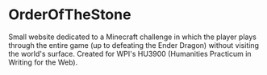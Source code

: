 # OrderOfTheStone
Small website dedicated to a Minecraft challenge in which the player plays through the entire game (up to defeating the Ender Dragon) without visiting the world's surface. Created for WPI's HU3900 (Humanities Practicum in Writing for the Web).
